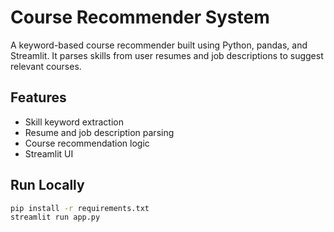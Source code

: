 # Course Recommender System

A keyword-based course recommender built using Python, pandas, and Streamlit. It parses skills from user resumes and job descriptions to suggest relevant courses.

## Features
- Skill keyword extraction
- Resume and job description parsing
- Course recommendation logic
- Streamlit UI

## Run Locally

```bash
pip install -r requirements.txt
streamlit run app.py
```
